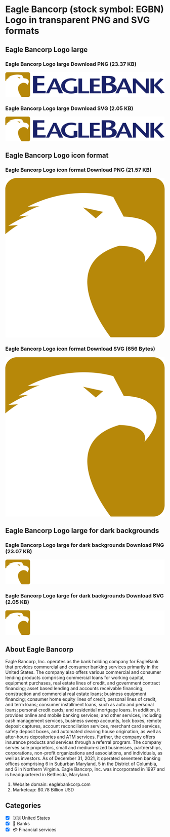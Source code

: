 # Eagle Bancorp (stock symbol: EGBN) Logo in transparent PNG and SVG formats

## Eagle Bancorp Logo large

### Eagle Bancorp Logo large Download PNG (23.37 KB)

![Eagle Bancorp Logo large Download PNG (23.37 KB)](/img/orig/EGBN_BIG-2e3b8494.png)

### Eagle Bancorp Logo large Download SVG (2.05 KB)

![Eagle Bancorp Logo large Download SVG (2.05 KB)](/img/orig/EGBN_BIG-30e258b2.svg)

## Eagle Bancorp Logo icon format

### Eagle Bancorp Logo icon format Download PNG (21.57 KB)

![Eagle Bancorp Logo icon format Download PNG (21.57 KB)](/img/orig/EGBN-700ef7c7.png)

### Eagle Bancorp Logo icon format Download SVG (656 Bytes)

![Eagle Bancorp Logo icon format Download SVG (656 Bytes)](/img/orig/EGBN-0b60a66e.svg)

## Eagle Bancorp Logo large for dark backgrounds

### Eagle Bancorp Logo large for dark backgrounds Download PNG (23.07 KB)

![Eagle Bancorp Logo large for dark backgrounds Download PNG (23.07 KB)](/img/orig/EGBN_BIG.D-a71dff32.png)

### Eagle Bancorp Logo large for dark backgrounds Download SVG (2.05 KB)

![Eagle Bancorp Logo large for dark backgrounds Download SVG (2.05 KB)](/img/orig/EGBN_BIG.D-21126404.svg)

## About Eagle Bancorp

Eagle Bancorp, Inc. operates as the bank holding company for EagleBank that provides commercial and consumer banking services primarily in the United States. The company also offers various commercial and consumer lending products comprising commercial loans for working capital, equipment purchases, real estate lines of credit, and government contract financing; asset based lending and accounts receivable financing; construction and commercial real estate loans; business equipment financing; consumer home equity lines of credit, personal lines of credit, and term loans; consumer installment loans, such as auto and personal loans; personal credit cards; and residential mortgage loans. In addition, it provides online and mobile banking services; and other services, including cash management services, business sweep accounts, lock boxes, remote deposit captures, account reconciliation services, merchant card services, safety deposit boxes, and automated clearing house origination, as well as after-hours depositories and ATM services. Further, the company offers insurance products and services through a referral program. The company serves sole proprietors, small and medium-sized businesses, partnerships, corporations, non-profit organizations and associations, and individuals, as well as investors. As of December 31, 2021, it operated seventeen banking offices comprising 6 in Suburban Maryland, 5 in the District of Columbia, and 6 in Northern Virginia. Eagle Bancorp, Inc. was incorporated in 1997 and is headquartered in Bethesda, Maryland.

1. Website domain: eaglebankcorp.com
2. Marketcap: $0.78 Billion USD


## Categories
- [x] 🇺🇸 United States
- [x] 🏦 Banks
- [x] 💳 Financial services
